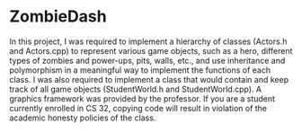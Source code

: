 # ZombieDash
In this project, I was required to implement a hierarchy of classes (Actors.h and Actors.cpp) to represent various game objects, such as a hero, different types of zombies and power-ups, pits, walls, etc., and use inheritance and polymorphism in a meaningful way to implement the functions of each class. I was also required to implement a class that would contain and keep track of all game objects (StudentWorld.h and StudentWorld.cpp). A graphics framework was provided by the professor. If you are a student currently enrolled in CS 32, copying code will result in violation of the academic honesty policies of the class.
